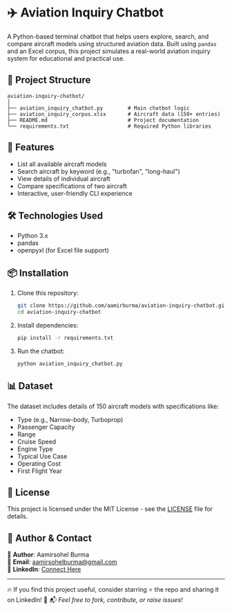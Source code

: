
# ✈️ Aviation Inquiry Chatbot

A Python-based terminal chatbot that helps users explore, search, and compare aircraft models using structured aviation data. Built using `pandas` and an Excel corpus, this project simulates a real-world aviation inquiry system for educational and practical use.

## 📁 Project Structure

```
aviation-inquiry-chatbot/
│
├── aviation_inquiry_chatbot.py        # Main chatbot logic
├── aviation_inquiry_corpus.xlsx       # Aircraft data (150+ entries)
├── README.md                          # Project documentation
└── requirements.txt                   # Required Python libraries
```

## 🚀 Features

- List all available aircraft models
- Search aircraft by keyword (e.g., "turbofan", "long-haul")
- View details of individual aircraft
- Compare specifications of two aircraft
- Interactive, user-friendly CLI experience

## 🛠️ Technologies Used

- Python 3.x
- pandas
- openpyxl (for Excel file support)

## 📦 Installation

1. Clone this repository:
   ```bash
   git clone https://github.com/aamirburma/aviation-inquiry-chatbot.git
   cd aviation-inquiry-chatbot
   ```

2. Install dependencies:
   ```bash
   pip install -r requirements.txt
   ```

3. Run the chatbot:
   ```bash
   python aviation_inquiry_chatbot.py
   ```

## 📊 Dataset

The dataset includes details of 150 aircraft models with specifications like:
- Type (e.g., Narrow-body, Turboprop)
- Passenger Capacity
- Range
- Cruise Speed
- Engine Type
- Typical Use Case
- Operating Cost
- First Flight Year

## 📄 License

This project is licensed under the MIT License - see the [LICENSE](LICENSE) file for details.

## 📌 Author & Contact
📌 **Author**: Aamirsohel Burma  
📌 **Email**: [aamirsohelburma@gmail.com](mailto:aamirsohelburma@gmail.com)  
📌 **LinkedIn**: [Connect Here](https://www.linkedin.com/in/aamirsohelburma) 

---

🔥 If you find this project useful, consider starring ⭐ the repo and sharing it on LinkedIn! 🚀
📬 *Feel free to fork, contribute, or raise issues!*
